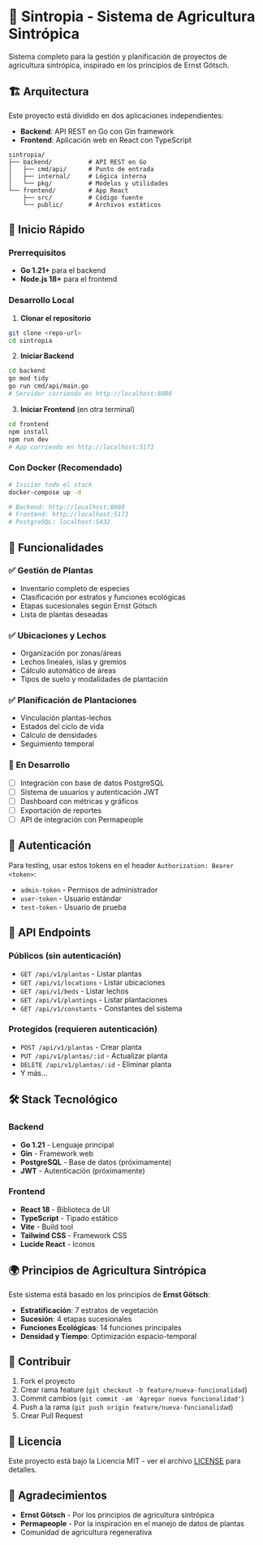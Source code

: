 # 🌱 Sintropia - Sistema de Agricultura Sintrópica

Sistema completo para la gestión y planificación de proyectos de agricultura sintrópica, inspirado en los principios de Ernst Götsch.

## 🏗️ Arquitectura

Este proyecto está dividido en dos aplicaciones independientes:

- **Backend**: API REST en Go con Gin framework
- **Frontend**: Aplicación web en React con TypeScript

```
sintropia/
├── backend/          # API REST en Go
│   ├── cmd/api/      # Punto de entrada
│   ├── internal/     # Lógica interna
│   └── pkg/          # Modelos y utilidades
└── frontend/         # App React
    ├── src/          # Código fuente
    └── public/       # Archivos estáticos
```

## 🚀 Inicio Rápido

### Prerrequisitos
- **Go 1.21+** para el backend
- **Node.js 18+** para el frontend

### Desarrollo Local

1. **Clonar el repositorio**
```bash
git clone <repo-url>
cd sintropia
```

2. **Iniciar Backend**
```bash
cd backend
go mod tidy
go run cmd/api/main.go
# Servidor corriendo en http://localhost:8080
```

3. **Iniciar Frontend** (en otra terminal)
```bash
cd frontend
npm install
npm run dev
# App corriendo en http://localhost:5173
```

### Con Docker (Recomendado)

```bash
# Iniciar todo el stack
docker-compose up -d

# Backend: http://localhost:8080
# Frontend: http://localhost:5173
# PostgreSQL: localhost:5432
```

## 🌿 Funcionalidades

### ✅ Gestión de Plantas
- Inventario completo de especies
- Clasificación por estratos y funciones ecológicas
- Etapas sucesionales según Ernst Götsch
- Lista de plantas deseadas

### ✅ Ubicaciones y Lechos
- Organización por zonas/áreas
- Lechos lineales, islas y gremios
- Cálculo automático de áreas
- Tipos de suelo y modalidades de plantación

### ✅ Planificación de Plantaciones
- Vinculación plantas-lechos
- Estados del ciclo de vida
- Cálculo de densidades
- Seguimiento temporal

### 🔄 En Desarrollo
- [ ] Integración con base de datos PostgreSQL
- [ ] Sistema de usuarios y autenticación JWT
- [ ] Dashboard con métricas y gráficos
- [ ] Exportación de reportes
- [ ] API de integración con Permapeople

## 🔐 Autenticación

Para testing, usar estos tokens en el header `Authorization: Bearer <token>`:

- `admin-token` - Permisos de administrador
- `user-token` - Usuario estándar
- `test-token` - Usuario de prueba

## 📡 API Endpoints

### Públicos (sin autenticación)
- `GET /api/v1/plantas` - Listar plantas
- `GET /api/v1/locations` - Listar ubicaciones
- `GET /api/v1/beds` - Listar lechos
- `GET /api/v1/plantings` - Listar plantaciones
- `GET /api/v1/constants` - Constantes del sistema

### Protegidos (requieren autenticación)
- `POST /api/v1/plantas` - Crear planta
- `PUT /api/v1/plantas/:id` - Actualizar planta
- `DELETE /api/v1/plantas/:id` - Eliminar planta
- Y más...

## 🛠️ Stack Tecnológico

### Backend
- **Go 1.21** - Lenguaje principal
- **Gin** - Framework web
- **PostgreSQL** - Base de datos (próximamente)
- **JWT** - Autenticación (próximamente)

### Frontend
- **React 18** - Biblioteca de UI
- **TypeScript** - Tipado estático
- **Vite** - Build tool
- **Tailwind CSS** - Framework CSS
- **Lucide React** - Iconos

## 🌍 Principios de Agricultura Sintrópica

Este sistema está basado en los principios de **Ernst Götsch**:

- **Estratificación**: 7 estratos de vegetación
- **Sucesión**: 4 etapas sucesionales
- **Funciones Ecológicas**: 14 funciones principales
- **Densidad y Tiempo**: Optimización espacio-temporal

## 🤝 Contribuir

1. Fork el proyecto
2. Crear rama feature (`git checkout -b feature/nueva-funcionalidad`)
3. Commit cambios (`git commit -am 'Agregar nueva funcionalidad'`)
4. Push a la rama (`git push origin feature/nueva-funcionalidad`)
5. Crear Pull Request

## 📄 Licencia

Este proyecto está bajo la Licencia MIT - ver el archivo [LICENSE](LICENSE) para detalles.

## 🙏 Agradecimientos

- **Ernst Götsch** - Por los principios de agricultura sintrópica
- **Permapeople** - Por la inspiración en el manejo de datos de plantas
- Comunidad de agricultura regenerativa